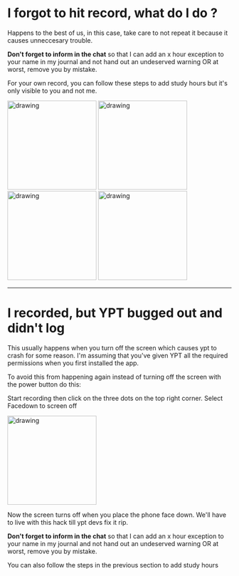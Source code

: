 # I forgot to hit record, what do I do ? 
Happens to the best of us, in this case, take care to not repeat it because it causes unneccesary trouble. 

**Don't forget to inform in the chat** so that I can add an x hour exception to your name in my journal and not hand out an undeserved warning OR at worst, remove you by mistake. 

For your own record, you can follow these steps to add study hours but it's only visible to you and not me.

<img src="https://imgur.com/51LCSBp.png" alt="drawing" width="200"/>
<img src="https://imgur.com/WvsCmCy.png" alt="drawing" width="200"/>
<img src="https://imgur.com/wfFUQJL.png" alt="drawing" width="200"/>
<img src="https://imgur.com/55Ftg4c.png" alt="drawing" width="200"/>

---
# I recorded, but YPT bugged out and didn't log

This usually happens when you turn off the screen which causes ypt to crash for some reason. I'm assuming that you've given YPT all the required permissions when you first installed the app. 

To avoid this from happening again instead of turning off the screen with the power button do this:

Start recording then click on the three dots on the top right corner. Select Facedown to screen off

<img src="https://imgur.com/0C08XQ9.png" alt="drawing" width="200"/>

Now the screen turns off when you place the phone face down. We'll have to live with this hack till ypt devs fix it rip.

**Don't forget to inform in the chat** so that I can add an x hour exception to your name in my journal and not hand out an undeserved warning OR at worst, remove you by mistake. 

You can also follow the steps in the previous section to add study hours